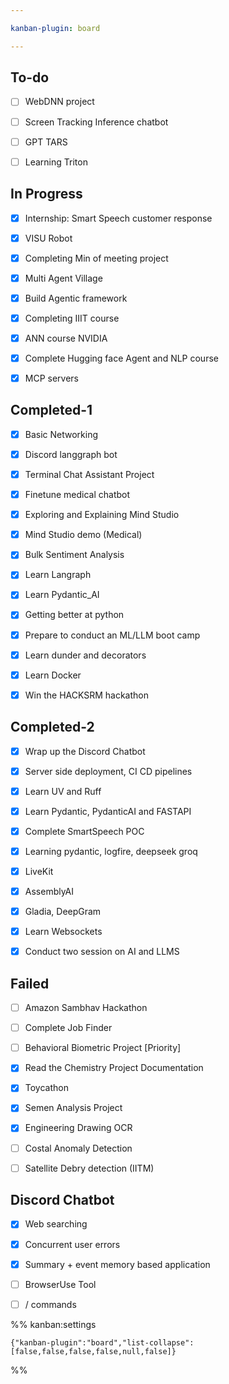 ```yaml
---

kanban-plugin: board

---
```


## To-do

- [ ] WebDNN project
- [ ] Screen Tracking Inference chatbot
- [ ] GPT TARS
- [ ] Learning Triton


## In Progress

- [x] Internship: Smart Speech customer response
- [x] VISU Robot
- [x] Completing Min of meeting project
- [x] Multi Agent Village
- [x] Build Agentic framework
- [x] Completing IIIT course
- [x] ANN course NVIDIA
- [x] Complete Hugging face Agent and NLP course
- [x] MCP servers


## Completed-1

- [x] Basic Networking
- [x] Discord langgraph bot
- [x] Terminal Chat Assistant Project
- [x] Finetune medical chatbot
- [x] Exploring and Explaining Mind Studio
- [x] Mind Studio demo (Medical)
- [x] Bulk Sentiment Analysis
- [x] Learn Langraph
- [x] Learn Pydantic_AI
- [x] Getting better at python
- [x] Prepare to conduct an ML/LLM boot camp
- [x] Learn dunder and decorators
- [x] Learn Docker
- [x] Win the HACKSRM hackathon


## Completed-2

- [x] Wrap up the Discord Chatbot
- [x] Server side deployment, CI CD pipelines
- [x] Learn UV and Ruff
- [x] Learn Pydantic, PydanticAI and FASTAPI
- [x] Complete SmartSpeech POC
- [x] Learning pydantic, logfire, deepseek groq
- [x] LiveKit
- [x] AssemblyAI
- [x] Gladia, DeepGram
- [x] Learn Websockets
- [x] Conduct two session on AI and LLMS


## Failed

- [ ] Amazon Sambhav Hackathon
- [ ] Complete Job Finder
- [ ] Behavioral Biometric Project [Priority]
- [x] Read the Chemistry Project Documentation
- [x] Toycathon
- [x] Semen Analysis Project
- [x] Engineering Drawing OCR
- [ ] Costal Anomaly Detection
- [ ] Satellite Debry detection (IITM)


## Discord Chatbot

- [x] Web searching
- [x] Concurrent user errors
- [x] Summary + event memory based application
- [ ] BrowserUse Tool
- [ ] / commands




%% kanban:settings
```
{"kanban-plugin":"board","list-collapse":[false,false,false,false,null,false]}
```
%%